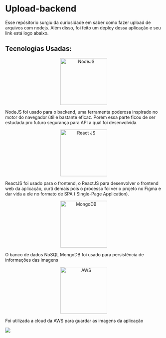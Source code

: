 # Upload-backend

Esse repósitorio surgiu da curiosidade em saber como fazer upload de arquivos com nodejs. Além disso, foi feito um deploy dessa aplicação e seu link está logo abaixo. 

## Tecnologias Usadas:

<p align="center">
  <img src="https://pplware.sapo.pt/wp-content/uploads/2016/05/nodejs_04.jpg" width="150" title="NodeJS" align="center">
  <p>NodeJS foi usado para o backend, uma ferramenta poderosa inspirado no motor do navegador útil e bastante eficaz. Porém essa parte ficou de ser estudada pro futuro segurança para API a qual foi desenvolvida.</p>
 </p>

 <p align="center">
  <img src="https://i1.wp.com/leblogducodeur.fr/wp-content/uploads/2019/12/composants-reactjs.png?fit=339%2C149&ssl=1" width="150" alt="React JS" align="center">
  <p>ReactJS foi usado para o frontend, o ReactJS para desenvolver o frontend web da aplicação, curti demais pois o processo foi ver o projeto no Figma e dar vida a ele no formato de SPA ( Single-Page Application).</p>
</p>
<p align="center">
   <img src="https://devkico.itexto.com.br/wp-content/uploads/2010/04/logo-mongodb-onwhite.png" width="150" alt="MongoDB" align="center">
  <p>O banco de dados NoSQL MongoDB foi usado para persistência de informações das imagens </p>
</p>
<p align="center">
  <img src="https://upload.wikimedia.org/wikipedia/commons/thumb/9/93/Amazon_Web_Services_Logo.svg/1200px-Amazon_Web_Services_Logo.svg.png" width="150" alt="AWS" align="center">
  <p>Foi utilizada a cloud da AWS para guardar as imagens da aplicação </p>
</p>

  <a href = "https://uploadjs-frontend.herokuapp.com/"><img src="https://img.shields.io/badge/-heroku-%230077B5?color=blueviolet&style=for-the-badge&logo=heroku&logoColor=blueviolet" target="_blank"></a>
